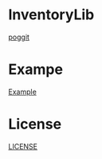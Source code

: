 # InventoryLib

[poggit](https://poggit.pmmp.io/ci/sky-min/InventoryLib)

# Exampe
[Example](https://github.com/sky-min/InventoryLibTest)

# License 
[LICENSE](https://github.com/sky-min/InventoryLib/blob/master/LICENSE)
